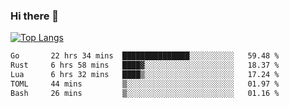 ### Hi there 👋

<!--
**3Xpl0it3r/3Xpl0it3r** is a ✨ _special_ ✨ repository because its `README.md` (this file) appears on your GitHub profile.

Here are some ideas to get you started:

- 🔭 I’m currently working on ...
- 🌱 I’m currently learning ...
- 👯 I’m looking to collaborate on ...
- 🤔 I’m looking for help with ...
- 💬 Ask me about ...
- 📫 How to reach me: ...
- 😄 Pronouns: ...
- ⚡ Fun fact: ...
-->


[![Top Langs](https://github-readme-stats.vercel.app/api/top-langs/?username=3Xpl0it3r&layout=compact)](https://github.com/3Xpl0it3r/3Xpl0it3r)

<!--START_SECTION:waka-->

```txt
Go       22 hrs 34 mins  ███████████████░░░░░░░░░░   59.48 %
Rust     6 hrs 58 mins   ████▓░░░░░░░░░░░░░░░░░░░░   18.37 %
Lua      6 hrs 32 mins   ████▒░░░░░░░░░░░░░░░░░░░░   17.24 %
TOML     44 mins         ▒░░░░░░░░░░░░░░░░░░░░░░░░   01.97 %
Bash     26 mins         ▒░░░░░░░░░░░░░░░░░░░░░░░░   01.16 %
```

<!--END_SECTION:waka-->
